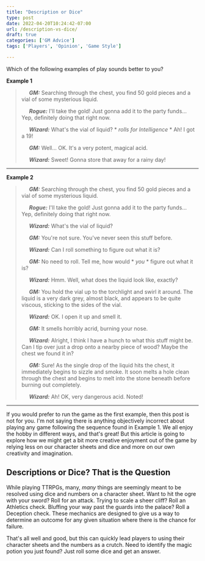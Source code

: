 ```yaml
---
title: "Description or Dice"
type: post
date: 2022-04-20T10:24:42-07:00
url: /description-vs-dice/
draft: true
categories: ['GM Advice']
tags: ['Players', 'Opinion', 'Game Style']

---
```

Which of the following examples of play sounds better to you?

**Example 1**

> &nbsp;&nbsp;&nbsp;&nbsp; ***GM:*** Searching through the chest, you find 50 gold pieces and a vial of some mysterious liquid.
>
> &nbsp;&nbsp;&nbsp;&nbsp; ***Rogue:*** I'll take the gold! Just gonna add it to the party funds... Yep, definitely doing that right now.
>
> &nbsp;&nbsp;&nbsp;&nbsp; ***Wizard:*** What's the vial of liquid? * *rolls for Intelligence* * Ah! I got a 19!
>
> &nbsp;&nbsp;&nbsp;&nbsp; ***GM:*** Well... OK. It's a very potent, magical acid.
>
> &nbsp;&nbsp;&nbsp;&nbsp; ***Wizard:*** Sweet! Gonna store that away for a rainy day!
>

- - -

**Example 2**

> &nbsp;&nbsp;&nbsp;&nbsp; ***GM:*** Searching through the chest, you find 50 gold pieces and a vial of some mysterious liquid.
>
> &nbsp;&nbsp;&nbsp;&nbsp; ***Rogue:*** I'll take the gold! Just gonna add it to the party funds... Yep, definitely doing that right now.
>
> &nbsp;&nbsp;&nbsp;&nbsp; ***Wizard:*** What's the vial of liquid?
>
> &nbsp;&nbsp;&nbsp;&nbsp; ***GM:*** You're not sure. You've never seen this stuff before.
>
> &nbsp;&nbsp;&nbsp;&nbsp; ***Wizard:*** Can I roll something to figure out what it is?
>
> &nbsp;&nbsp;&nbsp;&nbsp; ***GM:*** No need to roll. Tell me, how would * *you* * figure out what it is?
>
> &nbsp;&nbsp;&nbsp;&nbsp; ***Wizard:*** Hmm. Well, what does the liquid look like, exactly?
>
> &nbsp;&nbsp;&nbsp;&nbsp; ***GM:*** You hold the vial up to the torchlight and swirl it around. The liquid is a very dark grey, almost black, and appears to be quite viscous, sticking to the sides of the vial.
>
> &nbsp;&nbsp;&nbsp;&nbsp; ***Wizard:*** OK. I open it up and smell it.
>
> &nbsp;&nbsp;&nbsp;&nbsp; ***GM:*** It smells horribly acrid, burning your nose.
>
> &nbsp;&nbsp;&nbsp;&nbsp; ***Wizard:*** Alright, I think I have a hunch to what this stuff might be. Can I tip over just a drop onto a nearby piece of wood? Maybe the chest we found it in?
>
> &nbsp;&nbsp;&nbsp;&nbsp; ***GM:*** Sure! As the single drop of the liquid hits the chest, it immediately begins to sizzle and smoke. It soon melts a hole clean through the chest and begins to melt into the stone beneath before burning out completely.
>
> &nbsp;&nbsp;&nbsp;&nbsp; ***Wizard:*** Ah! OK, very dangerous acid. Noted!

- - -

If you would prefer to run the game as the first example, then this post is not for you. I'm not saying there is anything objectively incorrect about playing any game following the sequence found in Example 1. We all enjoy the hobby in different ways, and that's great! But this article is going to explore how we might get a bit more creative enjoyment out of the game by relying less on our character sheets and dice and more on our own creativity and imagination.

## Descriptions or Dice? That is the Question
While playing TTRPGs, many, *many* things are seemingly meant to be resolved using dice and numbers on a character sheet. Want to hit the ogre with your sword? Roll for an attack. Trying to scale a sheer cliff? Roll an Athletics check. Bluffing your way past the guards into the palace? Roll a Deception check. These mechanics are designed to give us a way to determine an outcome for any given situation where there is the chance for failure.

That's all well and good, but this can quickly lead players to using their character sheets and the numbers as a crutch. Need to identify the magic potion you just found? Just roll some dice and get an answer.
